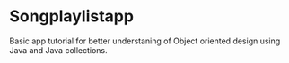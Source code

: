 # Songplaylistapp
Basic app tutorial for better understaning of Object oriented design using Java and Java collections.
